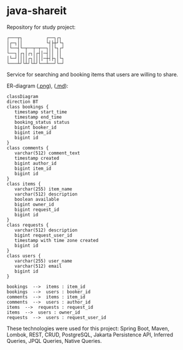 # java-shareit
Repository for study project:

    ┌───┬┐         ┌──┐┌┐ 
    │┌─┐││         └┤├┼┘└┐
    │└──┤└─┬──┬─┬──┐││└┐┌┘
    └──┐│┌┐│┌┐│┌┤│─┤││ ││ 
    │└─┘││││┌┐││││─┼┤├┐│└┐
    └───┴┘└┴┘└┴┘└──┴──┘└─┘⠀⠀⠀⠀⠀⠀⠀⠀⠀⠀⠀⠀⠀⠀⠀⠀⠀⠀

Service for searching and booking items that users are willing to share.

ER-diagram ([.png](https://github.com/kmmins/java-shareit/blob/add-item-requests/assets/shareit.png)), ([.md](https://github.com/kmmins/java-shareit/blob/add-item-requests/assets/shareit.md)):
```mermaid
classDiagram
direction BT
class bookings {
   timestamp start_time
   timestamp end_time
   booking_status status
   bigint booker_id
   bigint item_id
   bigint id
}
class comments {
   varchar(512) comment_text
   timestamp created
   bigint author_id
   bigint item_id
   bigint id
}
class items {
   varchar(255) item_name
   varchar(512) description
   boolean available
   bigint owner_id
   bigint request_id
   bigint id
}
class requests {
   varchar(512) description
   bigint request_user_id
   timestamp with time zone created
   bigint id
}
class users {
   varchar(255) user_name
   varchar(512) email
   bigint id
}

bookings  -->  items : item_id
bookings  -->  users : booker_id
comments  -->  items : item_id
comments  -->  users : author_id
items  -->  requests : request_id
items  -->  users : owner_id
requests  -->  users : request_user_id
```
These technologies were used for this project:
Spring Boot, Maven, Lombok, REST, CRUD, PostgreSQL, Jakarta Persistence API, Inferred Queries, JPQL Queries, Native Queries.